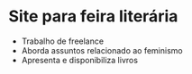 # Site para feira literária
- Trabalho de freelance
- Aborda assuntos relacionado ao feminismo
- Apresenta e disponibiliza livros
